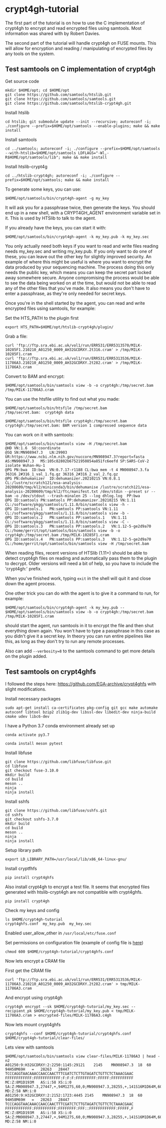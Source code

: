 # crypt4gh-tutorial

The first part of the tutorial is on how to use the C implementation of crypt4gh to encrypt and read encrypted files using samtools. Most information was shared with by Robert Davies.

The second part of the tutorial will handle crypt4gh on FUSE mounts. This will allow for encryption and reading / manipulating of encrypted files by any tools on the system.

## Test samtools on C implementation of crypt4gh

Get source code
```
mkdir $HOME/opt; cd $HOME/opt
git clone https://github.com/samtools/htslib.git
git clone https://github.com/samtools/samtools.git
git clone https://github.com/samtools/htslib-crypt4gh.git
```

Install htslib
```
cd htslib; git submodule update --init --recursive; autoreconf -i; ./configure --prefix=$HOME/opt/samtools --enable-plugins; make && make install
```

Install samtools
```
cd ../samtools; autoreconf -i; ./configure --prefix=$HOME/opt/samtools --with-htslib=$HOME/opt/samtools LDFLAGS="-Wl,-R$HOME/opt/samtools/lib"; make && make install
```

Install htslib-crypt4g
```
cd ../htslib-crypt4gh; autoreconf -i; ./configure --prefix=$HOME/opt/samtools; make && make install
```

To generate some keys, you can use:
```
$HOME/opt/samtools/bin/crypt4gh-agent -g my_key
```
It will ask you for a passphrase twice, then generate the keys. You should end up in a new shell, with a CRYPT4GH_AGENT environment variable set in it. This is used by HTSlib to talk to the agent.

If you already have the keys, you can start it with:
```
$HOME/opt/samtools/bin/crypt4gh-agent -k my_key.pub -k my_key.sec
```

You only actually need both keys if you want to read and write files reading needs my_key.sec and writing my_key.pub. If you only want to do one of these, you can leave out the other key for slightly improved security. An example of where this might be useful is where you want to encrypt the data produced by your sequencing machine. The process doing this only needs the public key, which means you can keep the secret part locked away somewhere secure. Anyone compromising the process would be able to see the data being worked on at the time, but would not be able to read any of the other files that you've made. It also means you don't have to enter a passphrase, as they're only needed for secret keys.

Once you're in the shell started by the agent, you can read and write encrypted files using samtools, for example:

Set the HTS_PATH to the plugin first
```
export HTS_PATH=$HOME/opt/htslib-crypt4gh/plugin/
```

Grab a file:
```
curl 'ftp://ftp.sra.ebi.ac.uk/vol1/run/ERR531/ERR5313570/MILK-10285F1.210210_A01250_0009_AH32GCDRXY.2t316.cram' > /tmp/MILK-10285F1.cram
curl 'ftp://ftp.sra.ebi.ac.uk/vol1/run/ERR531/ERR5313536/MILK-11786A3.210210_A01250_0009_AH32GCDRXY.2t282.cram' > /tmp/MILK-11786A3.cram
```
Convert to BAM and encrypt:
```
$HOME/opt/samtools/bin/samtools view -b -o crypt4gh:/tmp/secret.bam /tmp/MILK-11786A3.cram
```
You can use the htsfile utility to find out what you made:
```
$HOME/opt/samtools/bin/htsfile /tmp/secret.bam
/tmp/secret.bam:  crypt4gh data
```
```
$HOME/opt/samtools/bin/htsfile crypt4gh:/tmp/secret.bam
crypt4gh:/tmp/secret.bam: BAM version 1 compressed sequence data
```
You can work on it with samtools:
```
$HOME/opt/samtools/bin/samtools view -H /tmp/secret.bam
@HD	VN:1.6	SO:coordinate
@SQ	SN:MN908947.3	LN:29903	UR:https://www.ncbi.nlm.nih.gov/nuccore/MN908947.3?report=fasta	AS:MN908947.3	M5:105c82802b67521950854a851fc6eefd	SP:SARS-CoV-2 isolate Wuhan-Hu-1
@PG	PN:bwa	ID:bwa	VN:0.7.17-r1188	CL:bwa mem -t 4 MN908947.3.fa 36316_2#316_1_val_1.fq.gz 36316_2#316_2_val_2.fq.gz
@PG	PN:dehumanizer	ID:dehumanizer.20210215	VN:0.8.1	CL:/lustre/scratch121/esa-analysis-20200609/tmp/kl2/miniconda3/bin/dehumanise /lustre/scratch121/esa-analysis-20200609/tmp/kl2/ftc/manifest.txt /dev/stdin --preset sr --bam -o /dev/stdout --trash-minalen 25 --log dhlog.log	PP:bwa
@PG	ID:samtools	PN:samtools	PP:dehumanizer.20210215	VN:1.11	CL:/software/pkgg/samtools/1.11.0/bin/samtools view -h -
@PG	ID:samtools.1	PN:samtools	PP:samtools	VN:1.11	CL:/software/pkgg/samtools/1.11.0/bin/samtools view -b -
@PG	ID:samtools.2	PN:samtools	PP:samtools.1	VN:1.11	CL:/software/pkgg/samtools/1.11.0/bin/samtools view -C -
@PG	ID:samtools.3	PN:samtools	PP:samtools.2	VN:1.12-5-ge2d9a70	CL:/home/gerrit/opt/samtools/bin/samtools view -b -o crypt4gh:/tmp/secret.bam /tmp/MILK-10285F1.cram
@PG	ID:samtools.4	PN:samtools	PP:samtools.3	VN:1.12-5-ge2d9a70	CL:/home/gerrit/opt/samtools/bin/samtools view -H /tmp/secret.bam
```

When reading files, recent versions of HTSlib (1.11+) should be able to detect crypt4gh files on reading and automatically pass them to the plugin to decrypt. Older versions will need a bit of help, so you have to include the 'crypt4gh:' prefix.

When you've finished work, typing `exit` in the shell will quit it and close down the agent process.

One other trick you can do with the agent is to give it a command to run,
for example:
```
$HOME/opt/samtools/bin/crypt4gh-agent -k my_key.pub -- $HOME/opt/samtools/bin/samtools view -b -o crypt4gh:/tmp/secret.bam /tmp/MILK-10285F1.cram
```
should start the agent, run samtools in it to encrypt the file and then shut everything down again. You won't have to type a passphrase in this case as you didn't give it a secret key. In theory you can run entire pipelines like this, as long as they don't try to run any remote processes.

Also can add `--verbosity=8` to the samtools command to get more details on the plugin added.

## Test samtools on crypt4ghfs

I followed the steps here: https://github.com/EGA-archive/crypt4ghfs with slight modifications.

Install necessary packages
```
sudo apt-get install ca-certificates pkg-config git gcc make automake autoconf libtool bzip2 zlib1g-dev libssl-dev libedit-dev ninja-build cmake udev libc6-dev
```

I have a Python 3.7 conda environment already set up

```
conda activate py3.7
```

```
conda install meson pytest
```

Install libfuse
```
git clone https://github.com/libfuse/libfuse.git
cd libfuse
git checkout fuse-3.10.0
mkdir build
cd build
meson ..
ninja
ninja install
```

Install sshfs
```
git clone https://github.com/libfuse/sshfs.git
cd sshfs
git checkout sshfs-3.7.0
mkdir build
cd build
meson ..
ninja
ninja install
```

Setup library path
```
export LD_LIBRARY_PATH=/usr/local/lib/x86_64-linux-gnu/
```

Install cryptfhfs
```
pip install crypt4ghfs
```

Also install crypt4gh to encrypt a test file. It seems that encrypted files generated with htslib-crypt4gh  are not compatible with crypt4ghfs.
```
pip install crypt4gh
```

Check my keys and config
```
ls $HOME/crypt4gh-tutorial
crypt4ghfs.conf  my_key.pub  my_key.sec
```

Enabled user_allow_other in `/usr/local/etc/fuse.conf`

Set permissions on configuration file (example of config file is [here](crypt4ghfs.conf))
```
chmod 600 $HOME/crypt4gh-tutorial/crypt4ghfs.conf
```
Now lets encrypt a CRAM file

First get the CRAM file
```
curl 'ftp://ftp.sra.ebi.ac.uk/vol1/run/ERR531/ERR5313536/MILK-11786A3.210210_A01250_0009_AH32GCDRXY.2t282.cram' > tmp/MILK-11786A3.cram
```

And encrypt using crypt4gh

```
crypt4gh encrypt --sk $HOME/crypt4gh-tutorial/my_key.sec --recipient_pk $HOME/crypt4gh-tutorial/my_key.pub < tmp/MILK-11786A3.cram > encrypted-files/MILK-11786A3.c4gh
```

Now lets mount crypt4ghfs

```
crypt4ghfs --conf $HOME/crypt4gh-tutorial/crypt4ghfs.conf $HOME/crypt4gh-tutorial/clear-files/
```

Lets view with samtools
```
$HOME/opt/samtools/bin/samtools view clear-files/MILK-11786A3 | head -n2
A01250:9:H32GCDRXY:2:2250:1145:29121	2145	MN908947.3	18	60	94H58M69H	=	28263	28447	TCCCAGGTAACAAACCAACCAACTTTCGATCTCTTGTAGATCTGTTCTCTAAACGAAC	FFFFFFFFFFFF:FFFFFFFFFFFF:F:F:F:FFFFFFFFF:FFFFF:FFFFFFFFFF	MC:Z:8M1D193M	AS:i:58	XS:i:0	SA:Z:MN908947.3,27447,+,94M127S,60,0;MN908947.3,28255,+,141S16M1D64M,60,4;	MD:Z:58	NM:i:0
A01250:9:H32GCDRXY:2:2152:1723:4445	2145	MN908947.3	18	60	94H58M69H	=	28263	28447	TCCCAGGTAACAAACCAACCAACTTTCGATCTCTTGTAGATCTGTTCTCTAAACGAAC	FFFFFFFFFFFF:FFFFFFFFFF:FFFFFFFF:FFF::FFFFFFFFFFFF:FFFFF,F	MC:Z:8M1D193M	AS:i:58	XS:i:0	SA:Z:MN908947.3,27447,+,94M127S,60,0;MN908947.3,28255,+,141S16M1D64M,60,4;	MD:Z:58	NM:i:0
```
